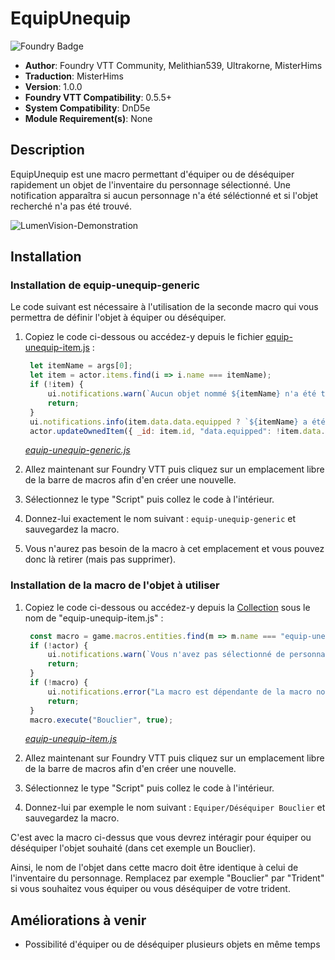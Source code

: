 # EquipUnequip

![Foundry Badge](https://img.shields.io/badge/Foundry-v0.5.5-informational)

* **Author**: Foundry VTT Community, Melithian539, Ultrakorne, MisterHims
* **Traduction**: MisterHims
* **Version**: 1.0.0
* **Foundry VTT Compatibility**: 0.5.5+
* **System Compatibility**: DnD5e
* **Module Requirement(s)**: None

## Description

EquipUnequip est une macro permettant d'équiper ou de déséquiper rapidement un objet de l'inventaire du personnage sélectionné. Une notification apparaîtra si aucun personnage n'a été séléctionné et si l'objet recherché n'a pas été trouvé.

![LumenVision-Demonstration](https://github.com/MisterHims/FoundryVTT/blob/master/ScriptMacros/LumenVision/FR/images/dem_01.gif)

## Installation

### Installation de equip-unequip-generic

Le code suivant est nécessaire à l'utilisation de la seconde macro qui vous permettra de définir l'objet à équiper ou déséquiper.

1. Copiez le code ci-dessous ou accédez-y depuis le fichier [equip-unequip-item.js](https://github.com/MisterHims/FoundryVTT/blob/master/ScriptMacros/LumenVision/FR/LumenVision.js) :

   ```javascript
    let itemName = args[0];
    let item = actor.items.find(i => i.name === itemName);
    if (!item) {
        ui.notifications.warn(`Aucun objet nommé ${itemName} n'a été trouvé`);
        return;
    }
    ui.notifications.info(item.data.data.equipped ? `${itemName} a été équippé` : `${itemName} a été déséquipée`);
    actor.updateOwnedItem({ _id: item.id, "data.equipped": !item.data.data.equipped });
   ```

   *[equip-unequip-generic.js](https://github.com/MisterHims/FoundryVTT/blob/master/ScriptMacros/LumenVision/FR/LumenVision.js)*

2. Allez maintenant sur Foundry VTT puis cliquez sur un emplacement libre de la barre de macros afin d'en créer une nouvelle.

3. Sélectionnez le type "Script" puis collez le code à l'intérieur.

4. Donnez-lui exactement le nom suivant : ``` equip-unequip-generic ``` et sauvegardez la macro.

5. Vous n'aurez pas besoin de la macro à cet emplacement et vous pouvez donc là retirer (mais pas supprimer).

### Installation de la macro de l'objet à utiliser

1. Copiez le code ci-dessous ou accédez-y depuis la [Collection](https://github.com/MisterHims/FoundryVTT/blob/master/ScriptMacros/LumenVision/FR/Collection/equip-unequip-item.js) sous le nom de "equip-unequip-item.js" :

   ```javascript
    const macro = game.macros.entities.find(m => m.name === "equip-unequip-generic");
    if (!actor) {
        ui.notifications.warn(`Vous n'avez pas sélectionné de personnage !`);
        return;
    }
    if (!macro) {
        ui.notifications.error("La macro est dépendante de la macro nommée 'equip-unequip-generic' qui n'a pas été trouvée.");
        return;
    }
    macro.execute("Bouclier", true);
   ```

   *[equip-unequip-item.js](https://github.com/MisterHims/FoundryVTT/blob/master/ScriptMacros/LumenVision/FR/Collection/equip-unequip-item.js)*

2. Allez maintenant sur Foundry VTT puis cliquez sur un emplacement libre de la barre de macros afin d'en créer une nouvelle.

3. Sélectionnez le type "Script" puis collez le code à l'intérieur.

4. Donnez-lui par exemple le nom suivant : ``` Equiper/Déséquiper Bouclier ``` et sauvegardez la macro.

C'est avec la macro ci-dessus que vous devrez intéragir pour équiper ou déséquiper l'objet souhaité (dans cet exemple un Bouclier).

Ainsi, le nom de l'objet dans cette macro doit être identique à celui de l'inventaire du personnage. Remplacez par exemple "Bouclier" par "Trident" si vous souhaitez vous équiper ou vous déséquiper de votre trident.

## Améliorations à venir

* Possibilité d'équiper ou de déséquiper plusieurs objets en même temps
